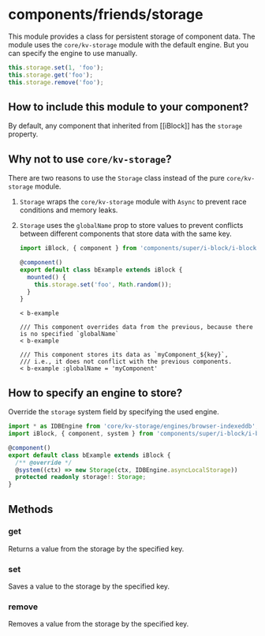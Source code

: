# components/friends/storage

This module provides a class for persistent storage of component data.
The module uses the `core/kv-storage` module with the default engine. But you can specify the engine to use manually.

```js
this.storage.set(1, 'foo');
this.storage.get('foo');
this.storage.remove('foo');
```

## How to include this module to your component?

By default, any component that inherited from [[iBlock]] has the `storage` property.

## Why not to use `core/kv-storage`?

There are two reasons to use the `Storage` class instead of the pure `core/kv-storage` module.

1. `Storage` wraps the `core/kv-storage` module with `Async` to prevent race conditions and memory leaks.

2. `Storage` uses the `globalName` prop to store values to prevent conflicts between different components that store
   data with the same key.

   ```typescript
   import iBlock, { component } from 'components/super/i-block/i-block';

   @component()
   export default class bExample extends iBlock {
     mounted() {
       this.storage.set('foo', Math.random());
     }
   }
   ```

   ```
   < b-example

   /// This component overrides data from the previous, because there is no specified `globalName`
   < b-example

   /// This component stores its data as `myComponent_${key}`,
   /// i.e., it does not conflict with the previous components.
   < b-example :globalName = 'myComponent'
   ```

## How to specify an engine to store?

Override the `storage` system field by specifying the used engine.

```typescript
import * as IDBEngine from 'core/kv-storage/engines/browser-indexeddb';
import iBlock, { component, system } from 'components/super/i-block/i-block';

@component()
export default class bExample extends iBlock {
  /** @override */
  @system((ctx) => new Storage(ctx, IDBEngine.asyncLocalStorage))
  protected readonly storage!: Storage;
}
```

## Methods

### get

Returns a value from the storage by the specified key.

### set

Saves a value to the storage by the specified key.

### remove

Removes a value from the storage by the specified key.
